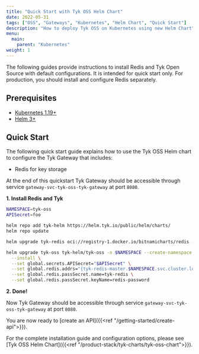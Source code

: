 ```yaml
---
title: "Quick Start with Tyk OSS Helm Chart"
date: 2022-05-31
tags: ["OSS", "Gateways", "Kubernetes", "Helm Chart", "Quick Start"]
description: "How to deploy Tyk OSS on Kubernetes using new Helm Chart"
menu:
  main:
    parent: "Kubernetes"
weight: 1
---
```


The following guides provide instructions to install Redis and Tyk Open Source with default configurations. It is intended for quick start only. For production, you should install and configure Redis separately.

## Prerequisites

* [Kubernetes 1.19+](https://kubernetes.io/docs/setup/)
* [Helm 3+](https://helm.sh/docs/intro/install/)

## Quick Start
The following quick start guide explains how to use the Tyk OSS Helm chart to configure the Tyk Gateway that includes:
- Redis for key storage

At the end of this quickstart Tyk Gateway should be accessible through service `gateway-svc-tyk-oss-tyk-gateway` at port `8080`. 

**1. Install Redis and Tyk**

```bash
NAMESPACE=tyk-oss
APISecret=foo

helm repo add tyk-helm https://helm.tyk.io/public/helm/charts/
helm repo update

helm upgrade tyk-redis oci://registry-1.docker.io/bitnamicharts/redis -n $NAMESPACE --install

helm upgrade tyk-oss tyk-helm/tyk-oss -n $NAMESPACE --create-namespace \
  --install \
  --set global.secrets.APISecret="$APISecret" \
  --set global.redis.addrs="{tyk-redis-master.$NAMESPACE.svc.cluster.local:6379}" \
  --set global.redis.passSecret.name=tyk-redis \
  --set global.redis.passSecret.keyName=redis-password
```

**2. Done!**

Now Tyk Gateway should be accessible through service `gateway-svc-tyk-oss-tyk-gateway` at port `8080`. 

You are now ready to [create an API]({{<ref "/getting-started/create-api">}}).

For the complete installation guide and configuration options, please see [Tyk OSS Helm Chart]({{<ref "/product-stack/tyk-charts/tyk-oss-chart">}}).